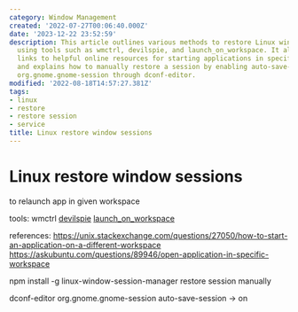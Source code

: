 ```yaml
---
category: Window Management
created: '2022-07-27T00:06:40.000Z'
date: '2023-12-22 23:52:59'
description: This article outlines various methods to restore Linux window sessions
  using tools such as wmctrl, devilspie, and launch_on_workspace. It also provides
  links to helpful online resources for starting applications in specific workspaces
  and explains how to manually restore a session by enabling auto-save-session in
  org.gnome.gnome-session through dconf-editor.
modified: '2022-08-18T14:57:27.381Z'
tags:
- linux
- restore
- restore session
- service
title: Linux restore window sessions
---
```


# Linux restore window sessions

to relaunch app in given workspace

tools:
wmctrl
[devilspie](https://help.ubuntu.com/community/Devilspie)
[launch_on_workspace](https://github.com/xblahoud/launch_on_workspace)

references:
https://unix.stackexchange.com/questions/27050/how-to-start-an-application-on-a-different-workspace
https://askubuntu.com/questions/89946/open-application-in-specific-workspace

npm install -g linux-window-session-manager
restore session manually

dconf-editor
org.gnome.gnome-session
auto-save-session -> on
